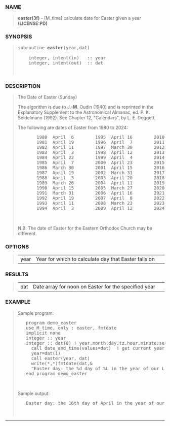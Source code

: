 <?
<body>
  <a name="top" id="top"></a>
  <div id="Container">
    <div id="Content">
      <div class="c20">
      </div><a name="0"></a>
      <h3><a name="0">NAME</a></h3>
      <blockquote>
        <b>easter(3f)</b> - [M_time] calculate date for Easter given a year <b>(LICENSE:PD)</b>
      </blockquote><a name="contents" id="contents"></a>
      <a name="6"></a>
      <h3><a name="6">SYNOPSIS</a></h3>
      <blockquote>
        <pre>
subroutine <b>easter</b>(year,dat)
<br />    integer, intent(in)   :: year
    integer, intent(out)  :: dat
<br />
</pre>
      </blockquote><a name="2"></a>
      <h3><a name="2">DESCRIPTION</a></h3>
      <blockquote>
        The Date of Easter (Sunday)
        <p>The algorithm is due to J.<b>-M</b>. Oudin (1940) and is reprinted in the Explanatory Supplement to the Astronomical Almanac, ed. P. K.
        Seidelmann (1992). See Chapter 12, "Calendars", by L. E. Doggett.</p>
        <p>The following are dates of Easter from 1980 to 2024:</p>
        <pre>
       1980  April  6        1995  April 16        2010  April  4
       1981  April 19        1996  April  7        2011  April 24
       1982  April 11        1997  March 30        2012  April  8
       1983  April  3        1998  April 12        2013  March 31
       1984  April 22        1999  April  4        2014  April 20
       1985  April  7        2000  April 23        2015  April  5
       1986  March 30        2001  April 15        2016  March 27
       1987  April 19        2002  March 31        2017  April 16
       1988  April  3        2003  April 20        2018  April  1
       1989  March 26        2004  April 11        2019  April 21
       1990  April 15        2005  March 27        2020  April 12
       1991  March 31        2006  April 16        2021  April  4
       1992  April 19        2007  April  8        2022  April 17
       1993  April 11        2008  March 23        2023  April  9
       1994  April  3        2009  April 12        2024  March 31
<br />
</pre>N.B. The date of Easter for the Eastern Orthodox Church may be different.
      </blockquote><a name="3"></a>
      <h3><a name="3">OPTIONS</a></h3>
      <blockquote>
        <table cellpadding="3">
          <tr valign="top">
            <td class="c21" width="6%" nowrap="nowrap">year</td>
            <td valign="bottom">Year for which to calculate day that Easter falls on</td>
          </tr>
        </table>
      </blockquote><a name="4"></a>
      <h3><a name="4">RESULTS</a></h3>
      <blockquote>
        <table cellpadding="3">
          <tr valign="top">
            <td class="c21" width="6%" nowrap="nowrap">dat</td>
            <td valign="bottom">Date array for noon on Easter for the specified year</td>
          </tr>
        </table>
      </blockquote><a name="5"></a>
      <h3><a name="5">EXAMPLE</a></h3>
      <blockquote>
        <p>Sample program:</p>
        <pre>
   program demo_easter
   use M_time, only : easter, fmtdate
   implicit none
   integer :: year
   integer :: dat(8) ! year,month,day,tz,hour,minute,second,millisecond
     call date_and_time(values=dat)  ! get current year
     year=dat(1)
     call easter(year, dat)
     write(*,*)fmtdate(dat,&amp;
     "Easter day: the %d day of %L in the year of our Lord %Y")
   end program demo_easter
<br />
</pre>Sample output:
        <pre>
   Easter day: the 16th day of April in the year of our Lord 2017
<br />
</pre>
      </blockquote>
      <hr />
    </div>
  </div>
</body>
